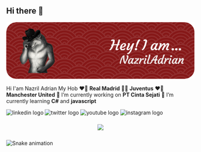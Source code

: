 ## Hi there 👋

![Header](img\github-header-image.png)

Hi I'am Nazril Adrian
My Hob
❤️🤍 **Real Madrid**
🖤🤍 **Juventus**
❤️🤍 **Manchester United**
🔭 I’m currently working on **PT Cinta Sejati**
🌱 I’m currently learning **C#** and **javascript**

<!-- sosmed -->
<div align="left">
  <img src="https://raw.githubusercontent.com/maurodesouza/profile-readme-generator/master/src/assets/icons/social/linkedin/default.svg" width="52" height="40" alt="linkedin logo"  />
  <img src="https://raw.githubusercontent.com/maurodesouza/profile-readme-generator/master/src/assets/icons/social/twitter/default.svg" width="52" height="40" alt="twitter logo"  />
  <img src="https://raw.githubusercontent.com/maurodesouza/profile-readme-generator/master/src/assets/icons/social/youtube/default.svg" width="52" height="40" alt="youtube logo"  />
  <img src="https://raw.githubusercontent.com/maurodesouza/profile-readme-generator/master/src/assets/icons/social/instagram/default.svg" width="52" height="40" alt="instagram logo"  />
</div>

###

<div align="center">
  <img src="https://profile-counter.glitch.me/NazrilAdrian/count.svg?"  />
</div>

###

<img src="https://raw.githubusercontent.com/NazrilAdrian/NazrilAdrian/output/snake.svg" alt="Snake animation" />

###
<!--
**NazrilAdrian/NazrilAdrian** is a ✨ _special_ ✨ repository because its `README.md` (this file) appears on your GitHub profile.

Here are some ideas to get you started:

- 🔭 I’m currently working on ...
- 🌱 I’m currently learning ...
- 👯 I’m looking to collaborate on ...
- 🤔 I’m looking for help with ...
- 💬 Ask me about ...
- 📫 How to reach me: ...
- 😄 Pronouns: ...
- ⚡ Fun fact: ...
-->
